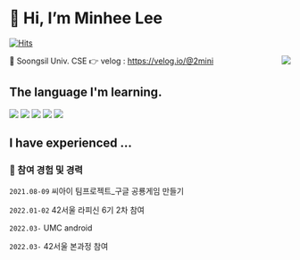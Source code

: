 # 👋 Hi, I’m Minhee Lee
[![Hits](https://hits.seeyoufarm.com/api/count/incr/badge.svg?url=https%3A%2F%2Fgithub.com%2Fhaesoo9410&count_bg=%23EB8B10&title_bg=%23684327&icon=&icon_color=%23E7E7E7&title=VISIT&edge_flat=false)](https://github.com/haesoo9410)

<img align='right' src="http://mazassumnida.wtf/api/v2/generate_badge?boj=minhee020">

🏫 Soongsil Univ. CSE
👉 velog : https://velog.io/@2mini   

## The language I'm learning.
<img src="https://img.shields.io/badge/C++-00599C?style=flat&logo=C++&logoColor=white"> <img src="https://img.shields.io/badge/Python-3776AB?style=flat&logo=Python&logoColor=white"> <img src="https://img.shields.io/badge/Kotlin-7F52FF?style=flat&logo=Kotlin&logoColor=white"> <img src="https://img.shields.io/badge/JAVA-007396?style=flat&logo=Java&logoColor=white"> <img src="https://img.shields.io/badge/C-A8B9CC?style=flat&logo=C&logoColor=white">
## I have experienced ...

### 🕋 참여 경험 및 경력

`2021.08-09` 씨아이 팀프로젝트_구글 공룡게임 만들기

`2022.01-02` 42서울 라피신 6기 2차 참여

`2022.03-` UMC android

`2022.03-` 42서울 본과정 참여
